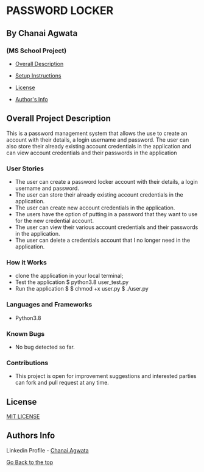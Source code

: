 # PASSWORD LOCKER
## By Chanai Agwata
### (MS School Project)

* [Overall Description](https://github.com/chanaiagwata/Password-Locker/tree/master#overall-project-description)

* [Setup Instructions](https://github.com/chanaiagwata/Delani-Studio#setup-instructions)

* [License](https://github.com/chanaiagwata/Delani-Studio#license)

* [Author's Info](https://github.com/chanaiagwata/Delani-Studio#authors-info)

## Overall Project Description
<p> This is a password management system that allows the use to create an account with their details, a login username and password. The user can also store their already existing account credentials in the application and can view account credentials and their passwords in the application </p>

### User Stories
* The user can create a password locker account with their details, a login username and password.
* The user can store their already existing account credentials in the application.
* The user can create new account credentials in the application. 
* The users have the option of putting in a password that they want to use for the new credential account.
* The user can view their various account credentials and their passwords in the application.
* The user can delete a credentials account that I no longer need in the application.
### How it Works
* clone the application in your local terminal;
* Test the application $ python3.8 user_test.py
* Run the application $ $ chmod +x user.py
  $ ./user.py

### Languages and Frameworks
* Python3.8

### Known Bugs
* No bug detected so far. 
### Contributions
* This project is open for improvement suggestions and interested parties can fork and pull request at any time.

## License
[MIT LICENSE](LICENSE)


## Authors Info

Linkedin Profile - [Chanai Agwata](https://www.linkedin.com/in/chanai-agwata-90a345146/)

[Go Back to the top](#portfolio)
